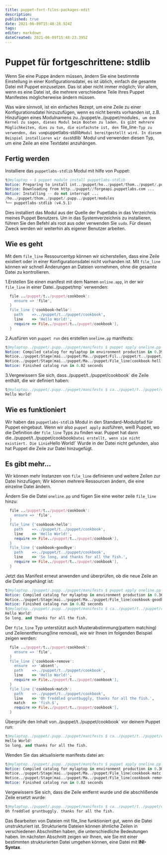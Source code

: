 ```yaml
---
title: puppet-fort-files-packages-edit
description: 
published: true
date: 2021-06-09T15:48:28.924Z
tags: 
editor: markdown
dateCreated: 2021-06-09T15:48:23.395Z
---
```


# Puppet für fortgeschrittene: stdlib

Wenn Sie eine Puppe ändern müssen, ändern Sie eine bestimmte Einstellung in einer Konfigurationsdatei, es ist üblich, einfach die gesamte Datei mit Puppet einzusetzen. Das ist aber nicht immer möglich; Vor allem, wenn es eine Datei ist, die mehrere verschiedene Teile Ihres Puppet Manifestes möglicherweise ändern müssen.

Was wäre sinnvoll, ist ein einfaches Rezept, um eine Zeile zu einer Konfigurationsdatei hinzuzufügen, wenn es nicht bereits vorhanden ist, z.B. Hinzufügen eines Modulnamens zu../puppet/e../puppet/modules`, um dem Kernel zu sagen, dieses Modul beim Booten zu laden. Es gibt mehrere Möglichkeiten, dies zu tun, die einfachste ist, den `file_line` -Typ zu verwenden, das vom `puppetlabs-stdlib` Modul bereitgestellt wird. In diesem Beispiel installieren wir das `stdlib` Modul und verwenden diesen Typ, um eine Zeile an eine Textdatei anzuhängen.

## Fertig werden

Installiere das `puppetlabs-stdlib` Modul mit hilfe von Puppet:

```s
t@mylaptop ~ $ puppet module install puppetlabs-stdlib
Notice: Preparing to install int../puppet/ho../puppet/thom../puppet/.pupp../puppet/modules ...
Notice: Downloading from http../puppet//forgeapi.puppetlabs.com ...
Notice: Installing -- do not interrupt ...
/ho../puppet/thom../puppet/.pupp../puppet/modules
└── puppetlabs-stdlib (v4.5.1)
```

Dies installiert das Modul aus der Quelle der Pupetlabs in das Verzeichnis meines Puppet Benutzers. Um in das Systemverzeichnis zu installieren, führen Sie den Befehl als root aus oder verwenden Sie `sudo`. Für diesen Zweck werden wir weiterhin als eigener Benutzer arbeiten.

## Wie es geht

Mit dem `file_line` Ressourcentyp können wir sicherstellen, dass eine Zeile existiert oder in einer Konfigurationsdatei nicht vorhanden ist. Mit `file_line` können wir schnell Änderungen an Dateien vornehmen, ohne die gesamte Datei zu kontrollieren.

1.Erstellen Sie einen manifest mit dem  Namen `online.app`, in der wir `file_line` in einer Datei../puppet/tmp` verwenden:

```ruby
  file ../puppet/t../puppet/cookbook':
    ensure => 'file',
  }
  file_line {'cookbook-hello':
    path    =>../puppet/t../puppet/cookbook',
    line    => 'Hello World!',
    require => File../puppet/t../puppet/cookbook'],
  }
```

2.Ausfüren von  `puppet run` des erstellen  `oneline.pp` manifests:

```s
t@mylaptop../puppet/.pupp../puppet/manifests $ puppet apply oneline.pp
Notice: Compiled catalog for mylaptop in environment production in 0.39 seconds
Notice../puppet/Stage[mai../puppet/Ma../puppet/Fil../puppet/t../puppet/cookboo../puppet/ensure: created
Notice../puppet/Stage[mai../puppet/Ma../puppet/File_line[cookbook-hell../puppet/ensure: created
Notice: Finished catalog run in 0.02 seconds

```

3.Vergewissern Sie sich, dass../puppet/t../puppet/cookbook` die Zeile enthält, die wir definiert haben:

```s
t@mylaptop../puppet/.pupp../puppet/manifests $ ca../puppet/t../puppet/cookbook
Hello World!
```

## Wie es funktioniert

Wir haben das `puppetlabs-stdlib` Modul in den Standard-Modulpfad für Puppet eingebaut. Wenn wir also `puppet apply` ausführen, weiß Puppet, wo die Definition der `file_line` Typs zu finden war. Puppet hat dann die../puppet/t../puppet/cookbook` Datei erstellt, wenn sie nicht existiert. Die Linie `Hello World!` Wurde in der Datei nicht gefunden, also hat Puppet die Zeile zur Datei hinzugefügt.

## Es gibt mehr…

Wir können mehr Instanzen von `file_line` definieren und weitere Zeilen zur Datei hinzufügen; Wir können mehrere Ressourcen ändern, die eine einzelne Datei ändern.

Ändern Sie die Datei `oneline.pp` und fügen Sie eine weiter zeile `file_line` hinzu:

```ruby
  file ../puppet/t../puppet/cookbook':
    ensure => 'file',
  }
  file_line {'cookbook-hello':
    path    =>../puppet/t../puppet/cookbook',
    line    => 'Hello World!',
    require => File../puppet/t../puppet/cookbook'],
  }
  file_line {'cookbook-goodbye':
    path    =>../puppet/t../puppet/cookbook',
    line    => 'So long, and thanks for all the fish.',
    require => File../puppet/t../puppet/cookbook'],
  }
```

Jetzt das Manifest erneut anwenden und überprüfen, ob die neue Zeile an die Datei angehängt ist:

```s
t@mylaptop../puppet/.pupp../puppet/manifests $ puppet apply oneline.pp
Notice: Compiled catalog for mylaptop in environment production in 0.36 seconds
Notice../puppet/Stage[mai../puppet/Ma../puppet/File_line[cookbook-goodby../puppet/ensure: created
Notice: Finished catalog run in 0.02 seconds
t@mylaptop../puppet/.pupp../puppet/manifests $ ca../puppet/t../puppet/cookbook
Hello World!
So long, and thanks for all the fish.
```

Der `file_line` Typ unterstützt auch Musterabstimmung(pattern matching) und Zeilenentfernung(line removal), wie wir Ihnen im folgenden Beispiel zeigen werden:

```ruby
  file ../puppet/t../puppet/cookbook':
    ensure => 'file',
  }
  file_line {'cookbook-remove':
    ensure  => 'absent',
    path    =>../puppet/t../puppet/cookbook',
    line    => 'Hello World!',
    require => File../puppet/t../puppet/cookbook'],
  }
  file_line {'cookbook-match':
    path    =>../puppet/t../puppet/cookbook',
    line    => 'Oh freddled gruntbuggly, thanks for all the fish.',
    match   => 'fish.$',
    require => File../puppet/t../puppet/cookbook'],
  }
```

Überprüfe den Inhalt von../puppet/t../puppet/cookbook` vor deinem Puppet run:

```s
t@mylaptop../puppet/.pupp../puppet/manifests $ ca../puppet/t../puppet/cookbook
Hello World!
So long, and thanks for all the fish.
```

Wenden Sie das aktualisierte manifests datei an:

```s
t@mylaptop../puppet/.pupp../puppet/manifests $ puppet apply oneline.pp
Notice: Compiled catalog for mylaptop in environment production in 0.30 seconds
Notice../puppet/Stage[mai../puppet/Ma../puppet/File_line[cookbook-matc../puppet/ensure: created
Notice../puppet/Stage[mai../puppet/Ma../puppet/File_line[cookbook-remov../puppet/ensure: removed
Notice: Finished catalog run in 0.02 seconds
```

Vergewissern Sie sich, dass die Zeile entfernt wurde und die abschlißende Zeile ersetzt wurde:

```s
t@mylaptop../puppet/.pupp../puppet/manifests $ ca../puppet/t../puppet/cookbook
Oh freddled gruntbuggly, thanks for all the fish.
```

Das Bearbeiten von Dateien mit file_line funktioniert gut, wenn die Datei unstrukturiert ist. Strukturierte Dateien können ähnliche Zeilen in verschiedenen Abschnitten haben, die unterschiedliche Bedeutungen haben. Im nächsten Abschnitt zeigen wir Ihnen, wie Sie mit einer bestimmten strukturierten Datei umgehen können, eine Datei mit **INI-Syntax**.